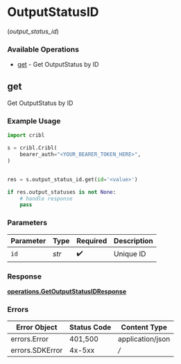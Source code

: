 # OutputStatusID
(*output_status_id*)

### Available Operations

* [get](#get) - Get OutputStatus by ID

## get

Get OutputStatus by ID

### Example Usage

```python
import cribl

s = cribl.Cribl(
    bearer_auth="<YOUR_BEARER_TOKEN_HERE>",
)


res = s.output_status_id.get(id='<value>')

if res.output_statuses is not None:
    # handle response
    pass

```

### Parameters

| Parameter          | Type               | Required           | Description        |
| ------------------ | ------------------ | ------------------ | ------------------ |
| `id`               | *str*              | :heavy_check_mark: | Unique ID          |


### Response

**[operations.GetOutputStatusIDResponse](../../models/operations/getoutputstatusidresponse.md)**
### Errors

| Error Object     | Status Code      | Content Type     |
| ---------------- | ---------------- | ---------------- |
| errors.Error     | 401,500          | application/json |
| errors.SDKError  | 4x-5xx           | */*              |
